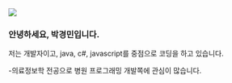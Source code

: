 
<img src="https://capsule-render.vercel.app/api?type=wave&color=auto&height=300&section=header&text=KyungMin%20GitHub&fontSize=90" />


### 안녕하세요, 박경민입니다. 

저는 개발자이고, java, c#, javascript를 중점으로 코딩을 하고 있습니다.

-의료정보학 전공으로 병원 프로그래밍 개발쪽에 관심이 많습니다.

